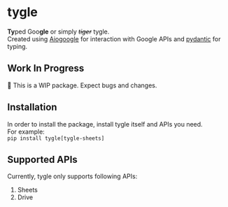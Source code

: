 # **tygle**

**Ty**ped Goo**gle** or simply *~~tiger~~* tygle.  
Created using [Aiogoogle](https://github.com/omarryhan/aiogoogle) for interaction with Google APIs and [pydantic](https://github.com/samuelcolvin/pydantic) for typing.

## Work In Progress
🛑 This is a WIP package. Expect bugs and changes.

## Installation
In order to install the package, install tygle itself and APIs you need.  
For example:  
`pip install tygle[tygle-sheets]`

## Supported APIs
Currently, tygle only supports following APIs:  
1. Sheets
2. Drive